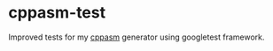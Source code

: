 # cppasm-test
Improved tests for my [cppasm](https://github.com/aelfimow/cppasm)
generator using googletest framework.
